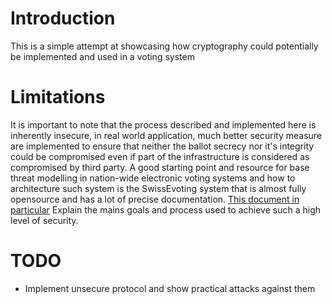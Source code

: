 # Introduction
This is a simple attempt at showcasing how cryptography could potentially be implemented and used in a voting system

# Limitations
It is important to note that the process described and implemented here is inherently insecure, in real world application, much better security measure are implemented to ensure that neither the ballot secrecy nor it's integrity could be compromised even if part of the infrastructure is considered as compromised by third party.
A good starting point and resource for base threat modelling in nation-wide electronic voting systems and how to architecture such system is the SwissEvoting system that is almost fully opensource and has a lot of precise documentation. [This document in particular](https://gitlab.com/swisspost-evoting/e-voting/e-voting-documentation/-/blob/master/Protocol/Swiss_Post_Voting_Protocol_Computational_proof.pdf) Explain the mains goals and process used to achieve such a high level of security.

# TODO
- Implement unsecure protocol and show practical attacks against them
